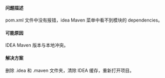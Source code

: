 #### 问题描述

pom.xml 文件中没有报错，idea Maven 菜单中看不到模块的 dependencies。

#### 可能原因

IDEA Maven 版本与本地冲突。

#### 解决方案

删除 .idea 和 .maven 文件夹，清除 IDEA 缓存，重新打开项目。

